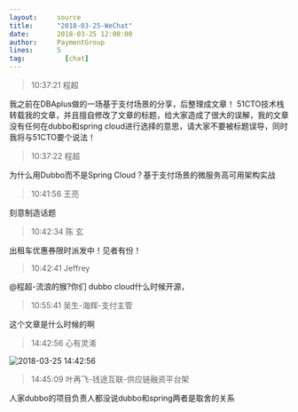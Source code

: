 ```yaml
---
layout:     source 
title:      "2018-03-25-WeChat"
date:       2018-03-25 12:00:00
author:     PaymentGroup
lines:      5 
tag:		  [chat]
---
```

> 10:37:21  程超  
   
我之前在DBAplus做的一场基于支付场景的分享，后整理成文章！ 51CTO技术栈转载我的文章，并且擅自修改了文章的标题，给大家造成了很大的误解，我的文章没有任何在dubbo和spring cloud进行选择的意思，请大家不要被标题误导，同时我将与51CTO要个说法！  
   
> 10:37:22  程超  
   
为什么用Dubbo而不是Spring Cloud？基于支付场景的微服务高可用架构实战  
   
> 10:41:56  王亮  
   
刻意制造话题  
   
> 10:42:34  陈 玄  
   
出租车优惠券限时派发中！见者有份！  
   
> 10:42:41  Jeffrey  
   
@程超-流浪的猴?你们 dubbo cloud什么时候开源，  
   
> 10:55:41  吴生-海辉-支付主管  
   
这个文章是什么时候的啊  
   
> 14:42:56  心有灵浠  
   
![2018-03-25 14:42:56](http://static.cocolian.org/img/20180325_144256.png) 
   
> 14:45:09  叶再飞-钱途互联-供应链融资平台架  
   
人家dubbo的项目负责人都没说dubbo和spring两者是取舍的关系  
   
